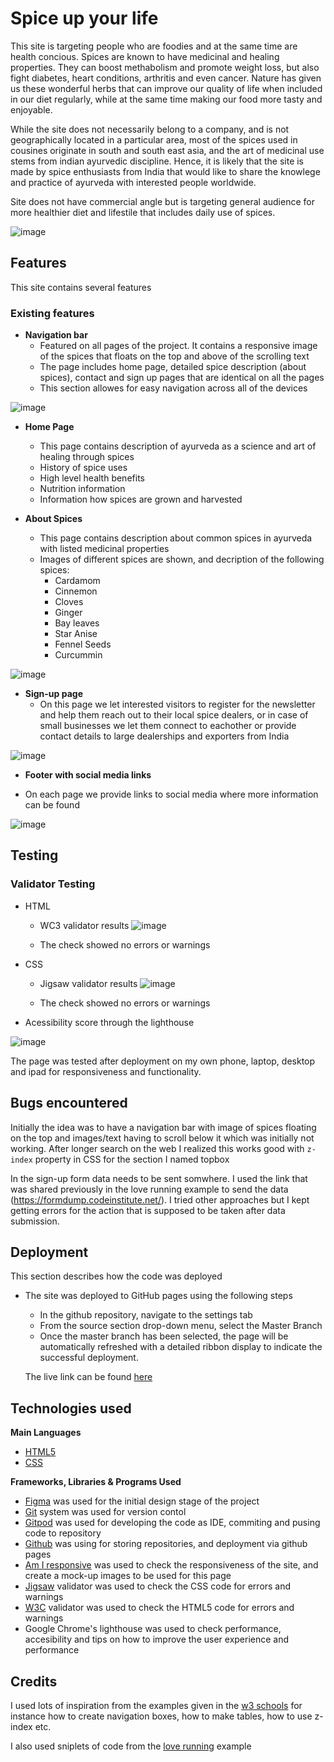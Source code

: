 
# Spice up your life

This site is targeting people who are foodies and at the same time are health concious. Spices are known to have medicinal and healing properties. They can boost methabolism and promote weight loss, but also fight diabetes, heart conditions, arthritis and even cancer. Nature has given us these wonderful herbs that can improve our quality of life when included in our diet regularly, while at the same time making our food more tasty and enjoyable.

While the site does not necessarily belong to a company, and is not geographically located in a particular area, most of the spices used in cousines originate in south and south east asia, and the art of medicinal use stems from indian ayurvedic discipline. Hence, it is likely that the site is made by spice enthusiasts from India that would like to share the knowlege and practice of ayurveda with interested people worldwide. 

Site does not have commercial angle but is targeting general audience for more healthier diet and lifestile that includes daily use of spices. 

![image](https://user-images.githubusercontent.com/18726183/131258560-c6da0ec4-d152-40dc-a7ba-406ac1d4057b.png)

## Features

This site contains several features

### Existing features

- __Navigation bar__
    - Featured on all pages of the project. It contains a responsive image of the spices that floats on the top and above of the scrolling text
    - The page includes home page, detailed spice description (about spices), contact and sign up pages that are identical on all the pages
    - This section allowes for easy navigation across all of the devices

![image](https://user-images.githubusercontent.com/18726183/131258599-d84eb5a9-9513-4d1d-a4d7-4da42a06380b.png)


- __Home Page__
  - This page contains description of ayurveda as a science and art of healing through spices
  - History of spice uses
  - High level health benefits
  - Nutrition information
  - Information how spices are grown and harvested

- __About Spices__

  - This page contains description about common spices in ayurveda with listed medicinal properties
  - Images of different spices are shown, and decription of the following spices:
    - Cardamom
    - Cinnemon
    - Cloves
    - Ginger
    - Bay leaves
    - Star Anise
    - Fennel Seeds
    - Curcummin

![image](https://user-images.githubusercontent.com/18726183/131258655-93d5935b-8ae9-405f-952d-e4f4b6fc0869.png) 



- __Sign-up page__
  - On this page we let interested visitors to register for the newsletter and help them reach out to their local spice dealers, or in case of small businesses we let them connect to eachother or provide contact details to large dealerships and exporters from India

![image](https://user-images.githubusercontent.com/18726183/131258846-048012c5-78b3-4d91-a54d-c1b87789e930.png)

 - __Footer with social media links__
 
 - On each page we provide links to social media where more information can be found
 
 ![image](https://user-images.githubusercontent.com/18726183/131258897-a1d4cc4f-4465-4dcb-928b-0bb902e7a00a.png)


## Testing

### Validator Testing

- HTML
    - WC3 validator results
     ![image](https://user-images.githubusercontent.com/18726183/131259203-1f5a52af-5b60-42b5-8b6e-e187107f7c50.png)

    - The check showed no errors or warnings

- CSS
    - Jigsaw validator results
![image](https://user-images.githubusercontent.com/18726183/131259343-dc420ffa-1b2f-442c-b626-d8bf943dbe16.png)

    - The check showed no errors or warnings
    
 - Acessibility score through the lighthouse

![image](https://user-images.githubusercontent.com/18726183/131259529-2c7d9e41-9a49-49cf-b718-a18d4fbc3106.png)

The page was tested after deployment on my own phone, laptop, desktop and ipad for responsiveness and functionality.


## Bugs encountered

Initially the idea was to have a navigation bar with image of spices floating on the top and images/text having to scroll below it which was initially not working. After longer search on the web I realized this works good with ```z-index``` property in CSS for the section I named topbox

In the sign-up form data needs to be sent somwhere. I used the link that was shared previously in the love running example to send the data (https://formdump.codeinstitute.net/). I tried other approaches but I kept getting errors for the action that is supposed to be taken after data submission.

## Deployment

This section describes how the code was deployed

- The site was deployed to GitHub pages using the following steps
  - In the github repository, navigate to the settings tab
  - From the source section drop-down menu, select the Master Branch
  - Once the master branch has been selected, the page will be automatically refreshed with a detailed ribbon display to indicate the successful deployment.

  The live link can be found [here](https://neetika13.github.io/Project-Indian-spices/)
  
## Technologies used
__Main Languages__

-  [HTML5](https://en.wikipedia.org/wiki/HTML5)
-  [CSS](https://en.wikipedia.org/wiki/CSS)

__Frameworks, Libraries & Programs Used__
- [Figma](https://www.figma.com/) was used for the initial design stage of the project
- [Git](https://git-scm.com/) system was used for version contol
- [Gitpod](https://www.gitpod.io/) was used for developing the code as IDE, commiting and pusing code to repository
- [Github](https://github.com/) was using for storing repositories, and deployment via github pages
- [Am I responsive](http://ami.responsivedesign.is/) was used to check the responsiveness of the site, and create a mock-up images to be used for this page
- [Jigsaw](https://jigsaw.w3.org/css-validator/) validator was used to check the CSS code for errors and warnings
- [W3C](https://validator.w3.org/) validator was used to check the HTML5 code for errors and warnings
- Google Chrome's lighthouse was used to check performance, accesibility and tips on how to improve the user experience and performance


## Credits 

I used lots of inspiration from the examples given in the [w3 schools](https://www.w3schools.com/) for instance how to create navigation boxes, how to make tables, how to use z-index etc.

I also used sniplets of code from the [love running](https://code-institute-org.github.io/love-running-2.0/index.html) example


